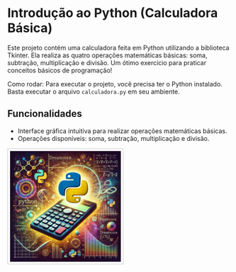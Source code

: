 # Introdução ao Python (Calculadora Básica)

Este projeto contém uma calculadora feita em Python utilizando a biblioteca Tkinter. Ela realiza as quatro operações matemáticas básicas: soma, subtração, multiplicação e divisão. Um ótimo exercício para praticar conceitos básicos de programação!

Como rodar:
Para executar o projeto, você precisa ter o Python instalado. Basta executar o arquivo `calculadora.py` em seu ambiente.

## Funcionalidades
- Interface gráfica intuitiva para realizar operações matemáticas básicas.
- Operações disponíveis: soma, subtração, multiplicação e divisão.

<img src="https://github.com/oTalDoWaaase/projetos-faculdade/blob/main/calc.png" alt="Imagem da Calculadora" width="250" style="border: 1px solid #ccc; padding: 5px;" />
